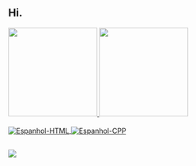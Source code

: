 ## Hi.
 <div>
  <a href="https://github.com/Espanholzx">
  <img height="180em" src="https://github-readme-stats.vercel.app/api?username=espanholzx&show_icons=true&theme=dark&include_all_commits=true&count_private=true"/>
  <img height="180em" src="https://github-readme-stats.vercel.app/api/top-langs/?username=espanholzx&layout=compact&langs_count=7&theme=dark"/>
</div>
<div style="display: inline_block"><br>
  <img align="center" alt="Espanhol-HTML" src="https://img.shields.io/badge/HTML5-E34F26?style=for-the-badge&logo=html5&logoColor=white">
  <img align="center" alt="Espanhol-CPP" src="https://img.shields.io/badge/C%2B%2B-00599C?style=for-the-badge&logo=c%2B%2B&logoColor=white">
</div>
  
  ##
 
<div> 
  <a href="https://instagram.com/espanhoolzx1" target="_blank"><img src="https://img.shields.io/badge/-Instagram-%23E4405F?style=for-the-badge&logo=instagram&logoColor=white" target="_blank"></a>


 
</div>
